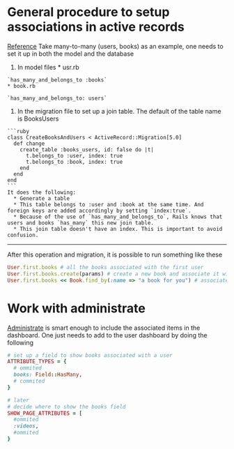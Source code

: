 # General procedure to setup associations in active records
  [Reference](http://guides.rubyonrails.org/association_basics.html)
  Take many-to-many (users, books) as an example, one needs to set it up in both the model and the database
  1. In model files
    * usr.rb
  
    `has_many_and_belongs_to :books`
    * book.rb
    
    `has_many_and_belongs_to: users`
  1. In the migration file to set up a join table. The default of the table name is BooksUsers

    ```ruby
    class CreateBooksAndUsers < ActiveRecord::Migration[5.0]
      def change
        create_table :books_users, id: false do |t|
          t.belongs_to :user, index: true
          t.belongs_to :book, index: true
        end
      end
    end
    ```
    It does the following:
      * Generate a table
      * This table belongs to :user and :book at the same time. And foreign keys are added accordingly by setting `index:true`.
      * Because of the use of `has_many_and_belongs_to`, Rails knows that users and books `has_many` this new join table.
      * This join table doesn't have an index. This is important to avoid confusion.
  
  ----
  After this operation and migration, it is possible to run something like these
  ```ruby
  User.first.books # all the books associated with the first user
  User.first.books.create(params) # create a new book and associate it with the first user
  User.first.books << Book.find_by(:name => "a book for you") # associate a book with the first user
  ```
# Work with administrate
  [Administrate](administrate.md) is smart enough to include the associated items in the dashboard. One just needs to add to the user dashboard by doing the following
  ```ruby
  # set up a field to show books associated with a user
  ATTRIBUTE_TYPES = {
    # ommited
    books: Field::HasMany,
    # commited
  }
  
  # later
  # decide where to show the books field
  SHOW_PAGE_ATTRIBUTES = [
    #ommited
    :videos,
    #ommited
  }
  ```
